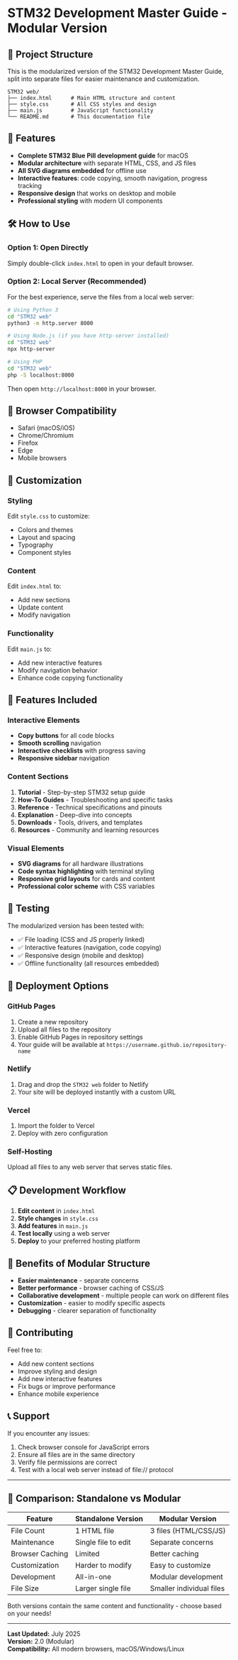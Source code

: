 # STM32 Development Master Guide - Modular Version

## 📁 Project Structure

This is the modularized version of the STM32 Development Master Guide, split into separate files for easier maintenance and customization.

```
STM32 web/
├── index.html      # Main HTML structure and content
├── style.css       # All CSS styles and design
├── main.js         # JavaScript functionality
└── README.md       # This documentation file
```

## 🚀 Features

- **Complete STM32 Blue Pill development guide** for macOS
- **Modular architecture** with separate HTML, CSS, and JS files
- **All SVG diagrams embedded** for offline use
- **Interactive features**: code copying, smooth navigation, progress tracking
- **Responsive design** that works on desktop and mobile
- **Professional styling** with modern UI components

## 🛠 How to Use

### Option 1: Open Directly
Simply double-click `index.html` to open in your default browser.

### Option 2: Local Server (Recommended)
For the best experience, serve the files from a local web server:

```bash
# Using Python 3
cd "STM32 web"
python3 -m http.server 8000

# Using Node.js (if you have http-server installed)
cd "STM32 web"
npx http-server

# Using PHP
cd "STM32 web"
php -S localhost:8000
```

Then open `http://localhost:8000` in your browser.

## 📱 Browser Compatibility

- Safari (macOS/iOS)
- Chrome/Chromium
- Firefox
- Edge
- Mobile browsers

## 🎨 Customization

### Styling
Edit `style.css` to customize:
- Colors and themes
- Layout and spacing
- Typography
- Component styles

### Content
Edit `index.html` to:
- Add new sections
- Update content
- Modify navigation

### Functionality
Edit `main.js` to:
- Add new interactive features
- Modify navigation behavior
- Enhance code copying functionality

## 🔧 Features Included

### Interactive Elements
- **Copy buttons** for all code blocks
- **Smooth scrolling** navigation
- **Interactive checklists** with progress saving
- **Responsive sidebar** navigation

### Content Sections
1. **Tutorial** - Step-by-step STM32 setup guide
2. **How-To Guides** - Troubleshooting and specific tasks
3. **Reference** - Technical specifications and pinouts
4. **Explanation** - Deep-dive into concepts
5. **Downloads** - Tools, drivers, and templates
6. **Resources** - Community and learning resources

### Visual Elements
- **SVG diagrams** for all hardware illustrations
- **Code syntax highlighting** with terminal styling
- **Responsive grid layouts** for cards and content
- **Professional color scheme** with CSS variables

## 🧪 Testing

The modularized version has been tested with:
- ✅ File loading (CSS and JS properly linked)
- ✅ Interactive features (navigation, code copying)
- ✅ Responsive design (mobile and desktop)
- ✅ Offline functionality (all resources embedded)

## 🔄 Deployment Options

### GitHub Pages
1. Create a new repository
2. Upload all files to the repository
3. Enable GitHub Pages in repository settings
4. Your guide will be available at `https://username.github.io/repository-name`

### Netlify
1. Drag and drop the `STM32 web` folder to Netlify
2. Your site will be deployed instantly with a custom URL

### Vercel
1. Import the folder to Vercel
2. Deploy with zero configuration

### Self-Hosting
Upload all files to any web server that serves static files.

## 📋 Development Workflow

1. **Edit content** in `index.html`
2. **Style changes** in `style.css`
3. **Add features** in `main.js`
4. **Test locally** using a web server
5. **Deploy** to your preferred hosting platform

## 🎯 Benefits of Modular Structure

- **Easier maintenance** - separate concerns
- **Better performance** - browser caching of CSS/JS
- **Collaborative development** - multiple people can work on different files
- **Customization** - easier to modify specific aspects
- **Debugging** - clearer separation of functionality

## 🤝 Contributing

Feel free to:
- Add new content sections
- Improve styling and design
- Add new interactive features
- Fix bugs or improve performance
- Enhance mobile experience

## 📞 Support

If you encounter any issues:
1. Check browser console for JavaScript errors
2. Ensure all files are in the same directory
3. Verify file permissions are correct
4. Test with a local web server instead of file:// protocol

---

## 🎉 Comparison: Standalone vs Modular

| Feature | Standalone Version | Modular Version |
|---------|-------------------|------------------|
| File Count | 1 HTML file | 3 files (HTML/CSS/JS) |
| Maintenance | Single file to edit | Separate concerns |
| Browser Caching | Limited | Better caching |
| Customization | Harder to modify | Easy to customize |
| Development | All-in-one | Modular development |
| File Size | Larger single file | Smaller individual files |

Both versions contain the same content and functionality - choose based on your needs!

---

**Last Updated:** July 2025  
**Version:** 2.0 (Modular)  
**Compatibility:** All modern browsers, macOS/Windows/Linux
